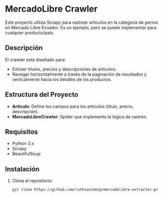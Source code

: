 # MercadoLibre Crawler

Este proyecto utiliza Scrapy para rastrear artículos en la categoría de perros en Mercado Libre Ecuador. Es un ejemplo, pero se puede implementar para cualquier producto/país. 


## Descripción

El crawler está diseñado para:

- Extraer títulos, precios y descripciones de artículos.
- Navegar horizontalmente a través de la paginación de resultados y verticalmente hacia los detalles de los productos.

## Estructura del Proyecto

- **Articulo**: Define los campos para los artículos (título, precio, descripción).
- **MercadoLibreCrawler**: Spider que implementa la lógica de rastreo.

## Requisitos

- Python 3.x
- Scrapy
- BeautifulSoup

## Instalación

1. Clona el repositorio:

   ```bash
   git clone https://github.com/ruthsanchezp/mercadolibre-extractor-productos.git
